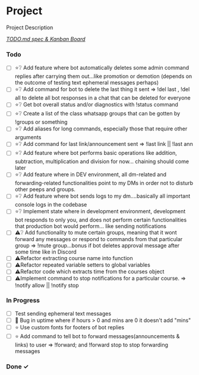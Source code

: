 # Project

Project Description

<em>[TODO.md spec & Kanban Board](https://bit.ly/3fCwKfM)</em>

### Todo

- [ ] ⭐❔ Add feature where bot automatically deletes some admin command replies after carrying them out...like promotion or demotion (depends on the outcome of testing text ephemeral messages perhaps)  
- [ ] ⭐❔ Add command for bot to delete the last thing it sent => !del last , !del all to delete all bot responses in a chat that can be deleted for everyone  
- [ ] ⭐❔ Get bot overall status and/or diagnostics with !status command  
- [ ] ⭐❔ Create a list of the class whatsapp groups that can be gotten by !groups or something  
- [ ] ⭐❔ Add aliases for long commands, especially those that require other arguments  
- [ ] ⭐❔ Add command for last link/announcement sent => !last link || !last ann  
- [ ] ⭐❔ Add feature where bot performs basic operations like addition, subtraction, multiplication and division for now... chaining should come later  
- [ ] ⭐❔ Add feature where in DEV environment, all dm-related and forwarding-related functionalities point to my DMs in order not to disturb other peeps and groups.  
- [ ] ⭐❔ Add feature where bot sends logs to my dm....basically all important console logs in the codebase  
- [ ] ⭐❔ Implement state where in development environment, development bot responds to only you, and does not perform certain functionalities that production bot would perform... like sending notifications  
- [ ] ⚠️❔ Add functionality to mute certain groups, meaning that it wont forward any messages or respond to commands from that particular group => !mute group...bonus if bot deletes approval message after some time like in Discord  
- [ ] ⚠️Refactor extracting course name into function  
- [ ] ⚠️Refactor repeated variable setters to global variables  
- [ ] ⚠️Refactor code which extracts time from the courses object  
- [ ] ⚠️Implement command to stop notifications for a particular course. => !notify allow <course> || !notify stop <course>  

### In Progress

- [ ] Test sending ephemeral text messages  
- [ ] 🐞 Bug in uptime where if hours > 0 and mins are 0 it doesn't add "mins"  
- [ ] ⭐ Use custom fonts for footers of bot replies  
- [ ] ⭐ Add command to tell bot to forward messages(announcements & links) to user => !forward; and !forward stop to stop forwarding messages  

### Done ✓


